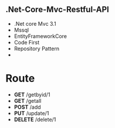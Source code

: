 ## .Net-Core-Mvc-Restful-API

- .Net core Mvc 3.1
- Mssql
- EntityFrameworkCore
- Code First
- Repository Pattern
- 
# Route

- **GET**     /getbyid/1
- **GET**     /getall
- **POST**    /add
- **PUT**     /update/1
- **DELETE**  /delete/1

